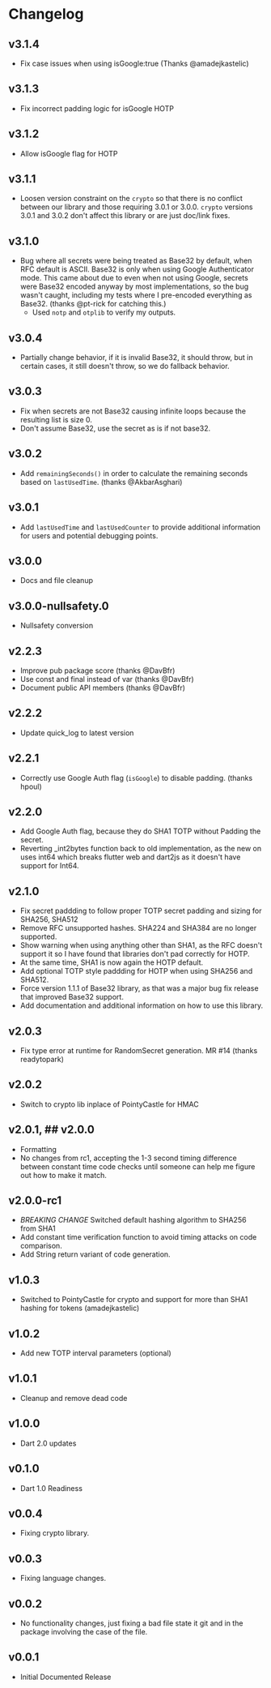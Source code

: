 # Changelog

## v3.1.4

- Fix case issues when using isGoogle:true (Thanks @amadejkastelic)

## v3.1.3

- Fix incorrect padding logic for isGoogle HOTP

## v3.1.2

- Allow isGoogle flag for HOTP
  
## v3.1.1

- Loosen version constraint on the `crypto` so that there is no conflict between our library and those requiring 3.0.1 or 3.0.0. `crypto` versions 3.0.1 and 3.0.2 don't affect this library or are just doc/link fixes.
  
## v3.1.0

- Bug where all secrets were being treated as Base32 by default, when RFC default is ASCII. Base32 is only when using Google Authenticator mode. This came about due to even when not using Google, secrets were Base32 encoded anyway by most implementations, so the bug wasn't caught, including my tests where I pre-encoded everything as Base32. (thanks @pt-rick for catching this.)
  - Used `notp` and `otplib` to verify my outputs.

## v3.0.4

- Partially change behavior, if it is invalid Base32, it should throw, but in certain cases, it still doesn't throw, so we do fallback behavior.
  
## v3.0.3

- Fix when secrets are not Base32 causing infinite loops because the resulting list is size 0.
- Don't assume Base32, use the secret as is if not base32.
  
## v3.0.2

- Add `remainingSeconds()` in order to calculate the remaining seconds based on `lastUsedTime`. (thanks @AkbarAsghari)
  
## v3.0.1

- Add `lastUsedTime` and `lastUsedCounter` to provide additional information for users and potential debugging points.

## v3.0.0

- Docs and file cleanup
  
## v3.0.0-nullsafety.0

- Nullsafety conversion

## v2.2.3

- Improve pub package score (thanks @DavBfr)
- Use const and final instead of var (thanks @DavBfr)
- Document public API members (thanks @DavBfr)

## v2.2.2

- Update quick_log to latest version

## v2.2.1

- Correctly use Google Auth flag (`isGoogle`) to disable padding. (thanks hpoul)

## v2.2.0

- Add Google Auth flag, because they do SHA1 TOTP without Padding the secret.
- Reverting _int2bytes function back to old implementation, as the new on uses int64 which breaks flutter web and dart2js as it doesn't have support for Int64.

## v2.1.0

- Fix secret paddding to follow proper TOTP secret padding and sizing for SHA256, SHA512
- Remove RFC unsupported hashes. SHA224 and SHA384 are no longer supported.
- Show warning when using anything other than SHA1, as the RFC doesn't support it so I have found that libraries don't pad correctly for HOTP.
- At the same time, SHA1 is now again the HOTP default.
- Add optional TOTP style paddding for HOTP when using SHA256 and SHA512.
- Force version 1.1.1 of Base32 library, as that was a major bug fix release that improved Base32 support.
- Add documentation and additional information on how to use this library.

## v2.0.3

- Fix type error at runtime for RandomSecret generation. MR #14 (thanks readytopark)

## v2.0.2

- Switch to crypto lib inplace of PointyCastle for HMAC

## v2.0.1, ## v2.0.0

- Formatting
- No changes from rc1, accepting the 1-3 second timing difference between constant time code checks until someone can help me figure out how to make it match.

## v2.0.0-rc1

- *BREAKING CHANGE* Switched default hashing algorithm to SHA256 from SHA1
- Add constant time verification function to avoid timing attacks on code comparison.
- Add String return variant of code generation.

## v1.0.3

- Switched to PointyCastle for crypto and support for more than SHA1 hashing for tokens (amadejkastelic)

## v1.0.2

- Add new TOTP interval parameters (optional)

## v1.0.1

- Cleanup and remove dead code

## v1.0.0

- Dart 2.0 updates

## v0.1.0

- Dart 1.0 Readiness

## v0.0.4

- Fixing crypto library.

## v0.0.3

- Fixing language changes.

## v0.0.2

- No functionality changes, just fixing a bad file state it git and in the package involving the case of the file.

## v0.0.1

- Initial Documented Release
